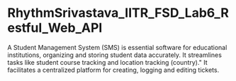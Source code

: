 # RhythmSrivastava_IITR_FSD_Lab6_Restful_Web_API
A Student Management System (SMS) is essential software for educational institutions, organizing and storing student data accurately. It streamlines tasks like student course tracking and location tracking (country)." It facilitates a centralized platform for creating, logging and editing tickets.
